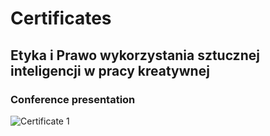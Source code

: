 # Certificates

## Etyka i Prawo wykorzystania sztucznej inteligencji w pracy kreatywnej
### Conference presentation

![Certificate 1](/static/images/certificate0.png)

